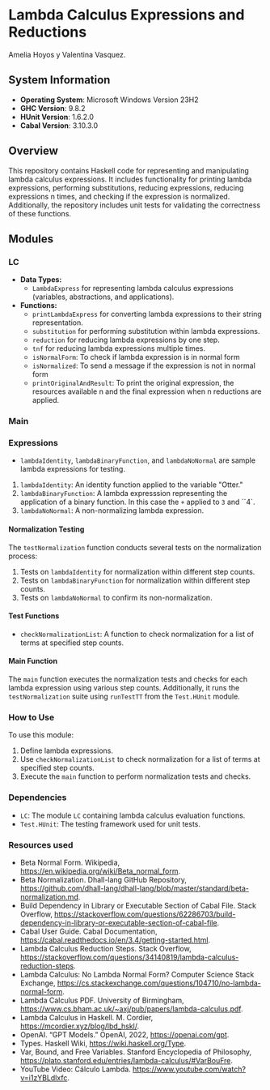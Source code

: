 # Lambda Calculus Expressions and Reductions

Amelia Hoyos y Valentina Vasquez. 

## System Information
- **Operating System**: Microsoft Windows Version 23H2
- **GHC Version**: 9.8.2
- **HUnit Version**: 1.6.2.0
- **Cabal Version**: 3.10.3.0

## Overview
This repository contains Haskell code for representing and manipulating lambda calculus expressions. It includes functionality for printing lambda expressions, performing substitutions, reducing expressions, reducing expressions n times, and checking if the expression is normalized. Additionally, the repository includes unit tests for validating the correctness of these functions.

## Modules
### LC
- **Data Types:**
  - `LambdaExpress` for representing lambda calculus expressions (variables, abstractions, and applications).
- **Functions:**
  - `printLambdaExpress` for converting lambda expressions to their string representation.
  - `substitution` for performing substitution within lambda expressions.
  - `reduction` for reducing lambda expressions by one step.
  - `tnf` for reducing lambda expressions multiple times.
  - `isNormalForm`: To check if lambda expression is in normal form
  - `isNormalized`: To send a message if the expression is not in normal form
  - `printOriginalAndResult`: To print the original expression, the resources available n and the final expression when n reductions are applied.

### Main
### Expressions
  - `lambdaIdentity`, `lambdaBinaryFunction`, and `lambdaNoNormal` are sample lambda expressions for testing.

1. `lambdaIdentity`: An identity function applied to the variable "Otter."
2. `lambdaBinaryFunction`: A lambda expresssion representing the application of a binary function. In this case the `+` applied to `3` and ``4`.
3. `lambdaNoNormal`: A non-normalizing lambda expression.

#### Normalization Testing

The `testNormalization` function conducts several tests on the normalization process:

1. Tests on `lambdaIdentity` for normalization within different step counts.
2. Tests on `lambdaBinaryFunction` for normalization within different step counts.
3. Tests on `lambdaNoNormal` to confirm its non-normalization.

#### Test Functions

- `checkNormalizationList`: A function to check normalization for a list of terms at specified step counts.

#### Main Function

The `main` function executes the normalization tests and checks for each lambda expression using various step counts. Additionally, it runs the `testNormalization` suite using `runTestTT` from the `Test.HUnit` module.

### How to Use

To use this module:

1. Define lambda expressions.
2. Use `checkNormalizationList` to check normalization for a list of terms at specified step counts.
3. Execute the `main` function to perform normalization tests and checks.

### Dependencies

- `LC`: The module `LC` containing lambda calculus evaluation functions.
- `Test.HUnit`: The testing framework used for unit tests.

### Resources used
- Beta Normal Form. Wikipedia, https://en.wikipedia.org/wiki/Beta_normal_form.
- Beta Normalization. Dhall-lang GitHub Repository, https://github.com/dhall-lang/dhall-lang/blob/master/standard/beta-normalization.md.
- Build Dependency in Library or Executable Section of Cabal File. Stack Overflow, https://stackoverflow.com/questions/62286703/build-dependency-in-library-or-executable-section-of-cabal-file.
- Cabal User Guide. Cabal Documentation, https://cabal.readthedocs.io/en/3.4/getting-started.html.
- Lambda Calculus Reduction Steps. Stack Overflow, https://stackoverflow.com/questions/34140819/lambda-calculus-reduction-steps.
- Lambda Calculus: No Lambda Normal Form? Computer Science Stack Exchange, https://cs.stackexchange.com/questions/104710/no-lambda-normal-form.
- Lambda Calculus PDF. University of Birmingham, https://www.cs.bham.ac.uk/~axj/pub/papers/lambda-calculus.pdf.
- Lambda Calculus in Haskell. M. Cordier, https://mcordier.xyz/blog/lbd_hskl/.
- OpenAI. “GPT Models.” OpenAI, 2022, https://openai.com/gpt.
- Types. Haskell Wiki, https://wiki.haskell.org/Type.
- Var, Bound, and Free Variables. Stanford Encyclopedia of Philosophy, https://plato.stanford.edu/entries/lambda-calculus/#VarBouFre.
- YouTube Video: Cálculo Lambda. https://www.youtube.com/watch?v=i1zYBLdlxfc.


